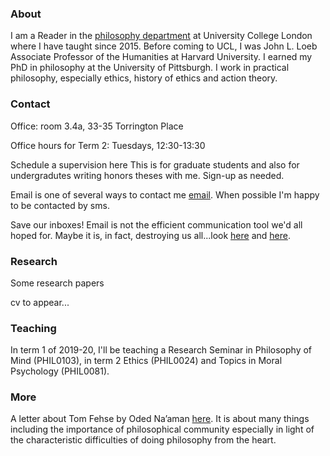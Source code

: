 
### About

I am a Reader in the [philosophy department](https://www.ucl.ac.uk/philosophy/) at University College London where I have taught since 2015. Before coming to UCL, I was John L. Loeb Associate Professor of the Humanities at Harvard University. I earned my PhD in philosophy at the University of Pittsburgh. I work in practical philosophy, especially ethics, history of ethics and action theory.


### Contact  

Office: room 3.4a, 33-35 Torrington Place [<i class="far fa-map"></i>](http://www.ucl.ac.uk/maps/33-35-torrington-place)

Office hours for Term 2: Tuesdays, 12:30-13:30

  <!-- - My apologies: I've been ill this week and have been unable to make it to my regularly scheduled office hours. <sub><small>January 21-24</small></sub> -->

Schedule a supervision here [<i class="far fa-calendar"></i>](https://www.supersaas.co.uk/schedule/DouglasLavin/SupervisionUCL) This is for graduate students and also for undergradutes writing honors theses with me. Sign-up as needed.

Email is one of several ways to contact me [email](mailto:d.lavin@ucl.ac.uk). When possible I'm happy to be contacted by <a href="tel:+7514822013"></a>sms<i class="fas fa-mobile"></i>.  



Save our inboxes! Email is not the efficient communication tool we'd all hoped for. Maybe it is, in fact, destroying us all...look [here](http://www.emailcharter.org/) and [here](http://two.sentenc.es/).


### Research

Some research papers [<i class="far fa-file-pdf"></i>](https://ucl.academia.edu/DouglasLavin)

cv to appear...


<!-- would be good to have bib references and links to published papers here or maybe i could just have an abbreviated html cv -->


### Teaching


In term 1 of 2019-20, I'll be teaching a Research Seminar in Philosophy of Mind (PHIL0103), in term 2 Ethics (PHIL0024) and Topics in Moral Psychology (PHIL0081).


<!-- 
I am on academic leave during in term 1 of 2018-19.
 -->

<!-- In term 2 of 2017-18, I am teaching ethics (2047) and a graduate seminar on recent work in practical philosophy (G097). In term 3 I am not teaching any modules. -->

<!-- In term 1 of 2017-18 I teach moral psychology (3097) and a seminar in action theory (G019). In term 2 I teach ethics (2047) and a seminar on practical reason (G097). -->

<!--  Leipzig/UCL Workshop 2018 [](https://www.fagi.uni-leipzig.de/conferences/ucl-leipzig/) -->


<!-- [Link](url) and ![Image](src) -->


### More

A letter about Tom Fehse by Oded Na’aman [here](https://www.dropbox.com/s/lmk1qpyo0fasm8p/Letter%20about%20Tom%20Fehse.pdf?dl=0). It is about many things including the importance of philosophical community especially in light of the characteristic difficulties of doing philosophy from the heart.
